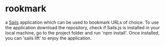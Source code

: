 # rookmark

a [Sails](http://sailsjs.org) application which can be used to bookmark URLs of choice.
To use the application download the repository, check if Sails.js is installed in your local machine, go to the project folder and run 'npm install'. Once installed, you can 'sails lift' to enjoy the application.
